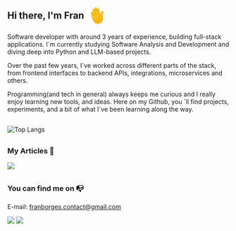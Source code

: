 <div>
 
 ## Hi there, I'm Fran <img align="center" alt="hand" height="40" width="40" src="./1f44b.gif"/>
Software developer with around 3 years of experience, building full-stack applications. I´m currently studying Software Analysis and Development and diving deep into Python and LLM-based projects.

Over the past few years, I´ve worked across different parts of the stack, from frontend interfaces to backend APIs, integrations, microservices and others.

Programming(and tech in general) always keeps me curious and I really enjoy learning new tools, and ideas. Here on my Github, you ´ll find projects, experiments, and a bit of what I´ve been learning along the way.

##
![Top Langs](https://github-readme-stats.vercel.app/api/top-langs/?username=franSborges&layout=compact&langs_count=20&theme=tokyonight)
</div>

##
### My Articles 📑
<a href="https://dev.to/fransborges"><img src="https://img.shields.io/badge/dev.to-0A0A0A?style=for-the-badge&logo=devdotto&logoColor=white" target="_blank"></a>

 ##

 ### You can find me on 📭
  E-mail: [franborges.contact@gmail.com](mailto:franborges.contact@gmail.com)
<div> 
  <a href="https://www.linkedin.com/in/franciele-borges/" target="_blank"><img src="https://img.shields.io/badge/-LinkedIn-%230077B5?style=for-the-badge&logo=linkedin&logoColor=white" target="_blank"></a> 
  <a href="https://www.instagram.com/itsfraanx/" target="_blank"><img src="https://img.shields.io/badge/-Instagram-%23E4405F?style=for-the-badge&logo=instagram&logoColor=white" target="_blank"></a>
</div>
